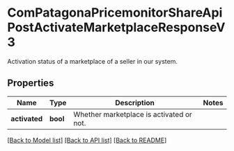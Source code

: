 # ComPatagonaPricemonitorShareApiPostActivateMarketplaceResponseV3

Activation status of a marketplace of a seller in our system.
## Properties
Name | Type | Description | Notes
------------ | ------------- | ------------- | -------------
**activated** | **bool** | Whether marketplace is activated or not. | 

[[Back to Model list]](../README.md#documentation-for-models) [[Back to API list]](../README.md#documentation-for-api-endpoints) [[Back to README]](../README.md)


